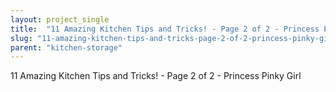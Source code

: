 ```yaml
---
layout: project_single
title:  "11 Amazing Kitchen Tips and Tricks! - Page 2 of 2 - Princess Pinky Girl"
slug: "11-amazing-kitchen-tips-and-tricks-page-2-of-2-princess-pinky-girl"
parent: "kitchen-storage"
---
```

11 Amazing Kitchen Tips and Tricks! - Page 2 of 2 - Princess Pinky Girl
